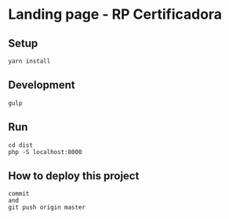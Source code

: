 # Landing page - RP Certificadora

## Setup
```
yarn install
```

## Development
```
gulp
```

## Run
```
cd dist
php -S localhost:8000
```

## How to deploy this project
```
commit
and
git push origin master
```